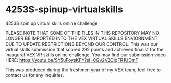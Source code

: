 # 4253S-spinup-virtualskills
 4253S spin up virtual skills online challenge

PLEASE NOTE THAT SOME OF THE FILES IN THIS REPOSITORY MAY NO LONGER BE IMPORTED INTO THE VEX VIRTUAL SKILLS ENVIORNMENT DUE TO UPDATE RESTRICTIONS BEYOND OUR CONTROL.
This was our virtual skills submission that scored 292 points and achieved finalist for the inaugural VEX VR skills online challenge. You may find our submission video HERE:
https://youtu.be/SY5uFoysKFY?si=0Gv2V2OlqFR1UOmF

This was produced during the freshmen year of my VEX team, feel free to contact us for any inquiries.
